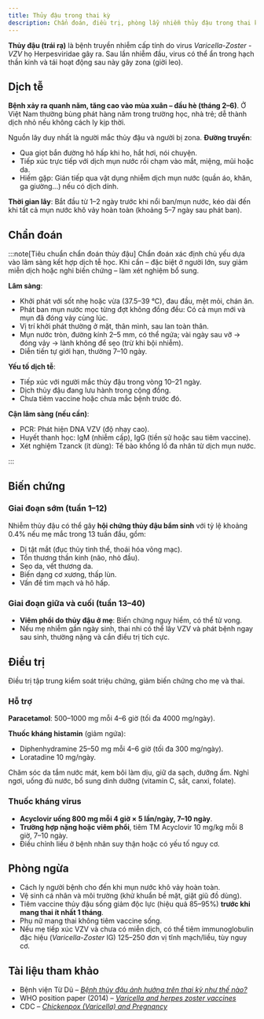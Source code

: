 ```yaml
---
title: Thủy đậu trong thai kỳ
description: Chẩn đoán, điều trị, phòng lẫy nhiễm thủy đậu trong thai kỳ.
---
```


**Thủy đậu (trái rạ)** là bệnh truyền nhiễm cấp tính do virus _Varicella-Zoster - VZV_ họ Herpesviridae gây ra. Sau lần nhiễm đầu, virus có thể ẩn trong hạch thần kinh và tái hoạt động sau này gây zona (giời leo).

## Dịch tễ

**Bệnh xảy ra quanh năm, tăng cao vào mùa xuân – đầu hè (tháng 2–6)**. Ở Việt Nam thường bùng phát hàng năm trong trường học, nhà trẻ; dễ thành dịch nhỏ nếu không cách ly kịp thời.

Nguồn lây duy nhất là người mắc thủy đậu và người bị zona. **Đường truyền**:

- Qua giọt bắn đường hô hấp khi ho, hắt hơi, nói chuyện.
- Tiếp xúc trực tiếp với dịch mụn nước rồi chạm vào mắt, miệng, mũi hoặc da.
- Hiếm gặp: Gián tiếp qua vật dụng nhiễm dịch mụn nước (quần áo, khăn, ga giường...) nếu có dịch dính.

**Thời gian lây**: Bắt đầu từ 1–2 ngày trước khi nổi ban/mụn nước, kéo dài đến khi tất cả mụn nước khô vảy hoàn toàn (khoảng 5–7 ngày sau phát ban).

## Chẩn đoán

:::note[Tiêu chuẩn chẩn đoán thủy đậu]
Chẩn đoán xác định chủ yếu dựa vào lâm sàng kết hợp dịch tễ học. Khi cần – đặc biệt ở người lớn, suy giảm miễn dịch hoặc nghi biến chứng – làm xét nghiệm bổ sung.

**Lâm sàng**:

- Khởi phát với sốt nhẹ hoặc vừa (37.5–39 °C), đau đầu, mệt mỏi, chán ăn.
- Phát ban mụn nước mọc từng đợt không đồng đều: Có cả mụn mới và mụn đã đóng vảy cùng lúc.
- Vị trí khởi phát thường ở mặt, thân mình, sau lan toàn thân.
- Mụn nước tròn, đường kính 2–5 mm, có thể ngứa; vài ngày sau vỡ → đóng vảy → lành không để sẹo (trừ khi bội nhiễm).
- Diễn tiến tự giới hạn, thường 7–10 ngày.

**Yếu tố dịch tễ**:

- Tiếp xúc với người mắc thủy đậu trong vòng 10–21 ngày.
- Dịch thủy đậu đang lưu hành trong cộng đồng.
- Chưa tiêm vaccine hoặc chưa mắc bệnh trước đó.

**Cận lâm sàng (nếu cần)**:

- PCR: Phát hiện DNA VZV (độ nhạy cao).
- Huyết thanh học: IgM (nhiễm cấp), IgG (tiền sử hoặc sau tiêm vaccine).
- Xét nghiệm Tzanck (ít dùng): Tế bào khổng lồ đa nhân từ dịch mụn nước.

:::

## Biến chứng

### Giai đoạn sớm (tuần 1–12)

Nhiễm thủy đậu có thể gây **hội chứng thủy đậu bẩm sinh** với tỷ lệ khoảng 0.4% nếu mẹ mắc trong 13 tuần đầu, gồm:

- Dị tật mắt (đục thủy tinh thể, thoái hóa võng mạc).
- Tổn thương thần kinh (não, nhỏ đầu).
- Sẹo da, vết thương da.
- Biến dạng cơ xương, thấp lùn.
- Vấn đề tim mạch và hô hấp.

### Giai đoạn giữa và cuối (tuần 13–40)

- **Viêm phổi do thủy đậu ở mẹ**: Biến chứng nguy hiểm, có thể tử vong.
- Nếu mẹ nhiễm gần ngày sinh, thai nhi có thể lây VZV và phát bệnh ngay sau sinh, thường nặng và cần điều trị tích cực.

## Điều trị

Điều trị tập trung kiểm soát triệu chứng, giảm biến chứng cho mẹ và thai.

### Hỗ trợ

**Paracetamol**: 500–1000 mg mỗi 4–6 giờ (tối đa 4000 mg/ngày).

**Thuốc kháng histamin** (giảm ngứa):

- Diphenhydramine 25–50 mg mỗi 4–6 giờ (tối đa 300 mg/ngày).
- Loratadine 10 mg/ngày.

Chăm sóc da tắm nước mát, kem bôi làm dịu, giữ da sạch, dưỡng ẩm. Nghỉ ngơi, uống đủ nước, bổ sung dinh dưỡng (vitamin C, sắt, canxi, folate).

### Thuốc kháng virus

- **Acyclovir uống 800 mg mỗi 4 giờ × 5 lần/ngày, 7–10 ngày**.
- **Trường hợp nặng hoặc viêm phổi**, tiêm TM Acyclovir 10 mg/kg mỗi 8 giờ, 7–10 ngày.
- Điều chỉnh liều ở bệnh nhân suy thận hoặc có yếu tố nguy cơ.

## Phòng ngừa

- Cách ly người bệnh cho đến khi mụn nước khô vảy hoàn toàn.
- Vệ sinh cá nhân và môi trường (khử khuẩn bề mặt, giặt giũ đồ dùng).
- Tiêm vaccine thủy đậu sống giảm độc lực (hiệu quả 85–95%) **trước khi mang thai ít nhất 1 tháng**.
- Phụ nữ mang thai không tiêm vaccine sống.
- Nếu mẹ tiếp xúc VZV và chưa có miễn dịch, có thể tiêm immunoglobulin đặc hiệu (_Varicella-Zoster_ IG) 125–250 đơn vị tĩnh mạch/liều, tùy nguy cơ.

## Tài liệu tham khảo

- Bệnh viện Từ Dũ – [_Bệnh thủy đậu ảnh hưởng trên thai kỳ như thế nào?_](https://www.tudu.com.vn/vn/y-hoc-thuong-thuc/suc-khoe-phu-nu/lam-me-an-toan/cham-soc-ba-me-mang-thai/benh-thuy-dau-anh-huong-tren-thai-ky-nhu-the-nao/)
- WHO position paper (2014) – [_Varicella and herpes zoster vaccines_](https://www.who.int/publications/i/item/who-wer8925)
- CDC – [_Chickenpox (Varicella) and Pregnancy_](https://www.cdc.gov/pregnancy/infections-chickenpox.html)
